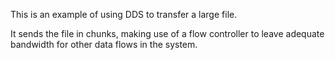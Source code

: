 This is an example of using DDS to transfer a large file.

It sends the file in chunks, making use of a flow controller to leave
adequate bandwidth for other data flows in the system.
